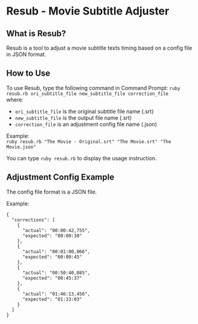# Resub - Movie Subtitle Adjuster

## What is Resub?
Resub is a tool to adjust a movie subtitle texts timing based on a config file in JSON format.

## How to Use
To use Resub, type the following command in Command Prompt:
`ruby resub.rb ori_subtitle_file new_subtitle_file correction_file`<br/>
where:
- `ori_subtitle_file` is the original subtitle file name (.srt)
- `new_subtitle_file` is the output file name (.srt)
- `correction_file` is an adjustment config file name (.json)

Example:<br/>
`ruby resub.rb "The Movie - Original.srt" "The Movie.srt" "The Movie.json"`

You can type `ruby resub.rb` to display the usage instruction.


## Adjustment Config Example
The config file format is a JSON file.

Example:
```
{
  "corrections": [
    {
      "actual": "00:00:42,755", 
      "expected": "00:00:30"
    }, 
    {
      "actual": "00:01:00,066", 
      "expected": "00:00:45"
    }, 
    {
      "actual": "00:50:40,085", 
      "expected": "00:45:37"
    }, 
    {
      "actual": "01:46:13,456", 
      "expected": "01:33:03"
    }
  ]
}
```
